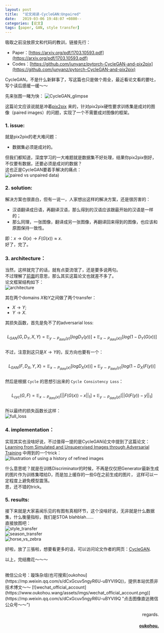 ```yaml
---
layout: post
title:  "论文阅读-CycleGAN:Unpaired"
date:   2019-03-06 19:48:07 +0800--
categories: [论文]
tags: [paper, GAN, style transfer]  
---
```

吸取之前没放原文和代码的教训，链接先行：
- Paper：[https://arxiv.org/pdf/1703.10593.pdf](https://arxiv.org/pdf/1703.10593.pdf)  
- Codes：[https://github.com/junyanz/pytorch-CycleGAN-and-pix2pix](https://github.com/junyanz/pytorch-CycleGAN-and-pix2pix)  

CycleGAN，不是什么新鲜事了，写这篇也只是做个周全，最近看论文看的要吐，写个读后感缓一缓～～

先来张图一睹为快：
![CycleGAN_glimpse](https://raw.githubusercontent.com/oukohou/image_gallery/master/blogs/CycleGAN/CycleGAN_glimpse.png)  

这篇论文应该说就是冲着[pix2pix](https://www.oukohou.wang/2019/01/07/Image-to-Image-Translation-with-Conditional-Adversarial-Networks/)
来的，针对pix2pix硬性要求训练集是成对的图像（paired images）的问题，实现了一个不需要成对图像的框架。  

### 1. issue:   
就是pix2pix的老大难问题：
- 数据集必须是成对的。  

但我们都知道，深度学习的一大难题就是数据集不好处理，结果你pix2pix倒好，不仅要有数据，还要必须是成对的数据？  
这也正是CycleGAN要着手解决的痛点：  
![paired vs unpaired data](https://raw.githubusercontent.com/oukohou/image_gallery/master/blogs/CycleGAN/CycleGAN_glimpse.png))  

### 2. solution:  
解决方案也很直白，但有一说一，人家想出这样的解决方案，还是很厉害的：  
- 汉语翻译成日语，再翻译汉语，那么得到的汉语应该跟最开始的汉语是一样的；  
- 那么同理，一张图像，翻译成另一张图像，再翻译回来得到的图像，也应该和原图保持一致性。  

即：$x \to G(x) \to F(G(x)) \approx x$.  
好了，完了。  

### 3. architecture：  
当然，这样就完了的话，就有点耍流氓了，还是要多说两句。    
不过理解了[前面](#2-solution)的意思，那么其实这篇论文也就差不多了。  
论文框架结构如下：  
![architecture](https://raw.githubusercontent.com/oukohou/image_gallery/master/blogs/CycleGAN/architecture.png)  

其在两个domains $X$和$Y$之间做了两个transfer：  
- $X \to Y$;  
- $Y \to X$.  

其损失函数，首先是免不了的adversarial loss:  
　　$$L_{GAN}(G,D_Y,X,Y)=\mathbb{E}_{y\sim P_{data}(y)}[logD_Y(y))]+\mathbb{E}_{x\sim P_{data}(x))}[log(1-D_Y(G(x))]$$  
不过，注意到这只是$X \to Y$的，反方向也要有一个：  
　　$$L_{GAN}(F,D_X,Y,X)=\mathbb{E}_{x\sim P_{data}(x)}[logD_X(x))]+\mathbb{E}_{y\sim P_{data}(y)}[log(1-D_X(F(y))]$$  
然后是根据 `Cycle` 的思想引出来的 `Cycle Consistency Loss`：  
　　$$L_{cyc}(G,F)=\mathbb{E}_{x\sim P_{data}(x)}[||F(G(x))-x||_1]+\mathbb{E}_{y\sim P_{data}(y)}[||G(F(y))-y||_1]$$  
所以最终的损失函数长这样：  
![full_loss](https://raw.githubusercontent.com/oukohou/image_gallery/master/blogs/CycleGAN/full_loss.png)  


### 4. implementation：  
实现其实也没啥好说，不过值得一提的是CycleGAN论文中提到了这篇论文：[Learning from Simulated and Unsupervised Images through Adversarial
Training](http://openaccess.thecvf.com/content_cvpr_2017/papers/Shrivastava_Learning_From_Simulated_CVPR_2017_paper.pdf)
中用到的一个trick：  
![Illustration of using a history of refined images](https://raw.githubusercontent.com/oukohou/image_gallery/master/blogs/CycleGAN/Illustration%20of%20using%20a%20history%20of%20refined%20images.png)    

什么意思呢？就是在训练Discriminator的时候，不再是仅仅把Generator最新生成的图片作为训练集喂给D，而是加上缓存的一些G在之前生成的图片，
这样可以一定程度上避免模型震荡。  
恩，还不错的trick。  

### 5. results:
接下来就是大家喜闻乐见的有图有真相环节，这个没啥好说，无非就是什么数据集，什么衡量指标，我们是STOA blahblah……  
直接放图吧：  
![style_transfer](https://raw.githubusercontent.com/oukohou/image_gallery/master/blogs/CycleGAN/style_transfer.png)  
![season_transfer](https://raw.githubusercontent.com/oukohou/image_gallery/master/blogs/CycleGAN/season_transfer.png)  
![horse_vs_zebra](https://raw.githubusercontent.com/oukohou/image_gallery/master/blogs/CycleGAN/horse_vs_zebra.png)  

好啦，放了三張啦，想要看更多的话，可以访问论文作者的网页：[CycleGAN](https://junyanz.github.io/CycleGAN/).      

以上，完结撒花～～～  





<br>
微信公众号：璇珠杂俎(也可搜索[oukohou](https://mp.weixin.qq.com/s/dCxGcuv5ngyR6U-uBYVI9Q))，提供本站优质非技术博文～～
[![wechat_official_account](https://www.oukohou.wang/assets/imgs/wechat_official_account.png)](https://mp.weixin.qq.com/s/dCxGcuv5ngyR6U-uBYVI9Q "点击图像直达微信公众号～～")  




<br>
<p  align="right">regards.</p>
<h4 align="right">
    <a href="https://www.oukohou.wang/">
        oukohou.
    </a>
</h4>

